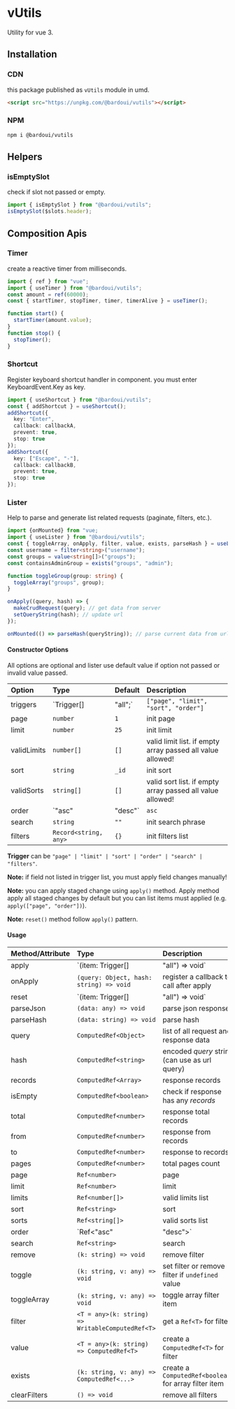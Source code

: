 # vUtils

Utility for vue 3.

## Installation

### CDN

this package published as `vUtils` module in umd.

```html
<script src="https://unpkg.com/@bardoui/vutils"></script>
```

### NPM

```bash
npm i @bardoui/vutils
```

## Helpers

### isEmptySlot

check if slot not passed or empty.

```ts
import { isEmptySlot } from "@bardoui/vutils";
isEmptySlot($slots.header);
```

## Composition Apis

### Timer

create a reactive timer from milliseconds.

```ts
import { ref } from "vue";
import { useTimer } from "@bardoui/vutils";
const amount = ref(60000);
const { startTimer, stopTimer, timer, timerAlive } = useTimer();

function start() {
  startTimer(amount.value);
}
function stop() {
  stopTimer();
}
```

### Shortcut

Register keyboard shortcut handler in component. you must enter KeyboardEvent.Key as key.

```ts
import { useShortcut } from "@bardoui/vutils";
const { addShortcut } = useShortcut();
addShortcut({
  key: "Enter",
  callback: callbackA,
  prevent: true,
  stop: true
});
addShortcut({
  key: ["Escape", "-"],
  callback: callbackB,
  prevent: true,
  stop: true
});
```

### Lister

Help to parse and generate list related requests (paginate, filters, etc.).

```ts
import {onMounted} from "vue;
import { useLister } from "@bardoui/vutils";
const { toggleArray, onApply, filter, value, exists, parseHash } = useLister(options);
const username = filter<string>("username");
const groups = value<string[]>("groups");
const containsAdminGroup = exists("groups", "admin");

function toggleGroup(group: string) {
  toggleArray("groups", group);
}

onApply((query, hash) => {
  makeCrudRequest(query); // get data from server
  setQueryString(hash); // update url
});

onMounted(() => parseHash(queryString)); // parse current data from url
```

#### Constructor Options

All options are optional and lister use default value if option not passed or invalid value passed.

| Option      | Type                  | Default                              | Description                                                |
| :---------- | :-------------------- | :----------------------------------- | :--------------------------------------------------------- |
| triggers    | `Trigger[] | "all";`  | `["page", "limit", "sort", "order"]` | trigger auto apply on field change                         |
| page        | `number`              | `1`                                  | init page                                                  |
| limit       | `number`              | `25`                                 | init limit                                                 |
| validLimits | `number[]`            | `[]`                                 | valid limit list. if empty array passed all value allowed! |
| sort        | `string`              | `_id`                                | init sort                                                  |
| validSorts  | `string[]`            | `[]`                                 | valid sort list. if empty array passed all value allowed!  |
| order       | `"asc" | "desc"`      | `asc`                                | init order                                                 |
| search      | `string`              | `""`                                 | init search phrase                                         |
| filters     | `Record<string, any>` | `{}`                                 | init filters list                                          |

**Trigger** can be `"page" | "limit" | "sort" | "order" | "search" | "filters"`.

**Note:** if field not listed in trigger list, you must apply field changes manually!

**Note:** you can apply staged change using `apply()` method. Apply method apply all staged changes by default but you can list items must applied (e.g. `apply(["page", "order"])`).

**Note:** `reset()` method follow `apply()` pattern.

#### Usage

| Method/Attribute | Type                                             | Description                                           |
| :--------------- | :----------------------------------------------- | :---------------------------------------------------- |
| apply            | `(item: Trigger[] | "all") => void`              | apply staged changes                                  |
| onApply          | `(query: Object, hash: string) => void`          | register a callback to call after apply               |
| reset            | `(item: Trigger[] | "all") => void`              | discard staged (un-applied) changes                   |
| parseJson        | `(data: any) => void`                            | parse json response                                   |
| parseHash        | `(data: string) => void`                         | parse hash                                            |
| query            | `ComputedRef<Object>`                            | list of all request and response data                 |
| hash             | `ComputedRef<string>`                            | encoded _query_ string (can use as url query)         |
| records          | `ComputedRef<Array>`                             | response records                                      |
| isEmpty          | `ComputedRef<boolean>`                           | check if response has any _records_                   |
| total            | `ComputedRef<number>`                            | response total records                                |
| from             | `ComputedRef<number>`                            | response from records                                 |
| to               | `ComputedRef<number>`                            | response to records                                   |
| pages            | `ComputedRef<number>`                            | total pages count                                     |
| page             | `Ref<number>`                                    | page                                                  |
| limit            | `Ref<number>`                                    | limit                                                 |
| limits           | `Ref<number[]>`                                  | valid limits list                                     |
| sort             | `Ref<string>`                                    | sort                                                  |
| sorts            | `Ref<string[]>`                                  | valid sorts list                                      |
| order            | `Ref<"asc"|"desc">`                              | order                                                 |
| search           | `Ref<string>`                                    | search                                                |
| remove           | `(k: string) => void`                            | remove filter                                         |
| toggle           | `(k: string, v: any) => void`                    | set filter or remove filter if `undefined` value      |
| toggleArray      | `(k: string, v: any) => void`                    | toggle array filter item                              |
| filter           | `<T = any>(k: string) => WritableComputedRef<T>` | get a `Ref<T>` for filter                             |
| value            | `<T = any>(k: string) => ComputedRef<T>`         | create a `ComputedRef<T>` for filter                  |
| exists           | `(k: string, v: any) => ComputedRef<...>`        | create a `ComputedRef<boolean>` for array filter item |
| clearFilters     | `() => void`                                     | remove all filters                                    |
